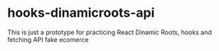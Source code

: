 # hooks-dinamicroots-api
This is just a prototype for practicing React Dinamic Roots, hooks and fetching API fake ecomerce
